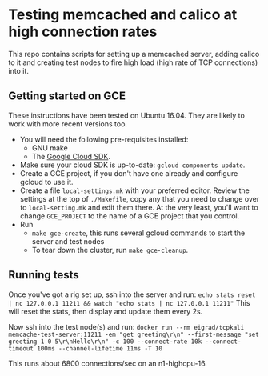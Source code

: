 # Testing memcached and calico at high connection rates

This repo contains scripts for setting up a memcached server, adding calico to it and creating test nodes to fire high load (high rate of TCP connections) into it.

## Getting started on GCE

These instructions have been tested on Ubuntu 16.04.  They are likely to work with more recent versions too.

* You will need the following pre-requisites installed:
    * GNU make
    * The [Google Cloud SDK](https://cloud.google.com/sdk/downloads).
* Make sure your cloud SDK is up-to-date: `gcloud components update`.
* Create a GCE project, if you don't have one already and configure gcloud to use it.
* Create a file `local-settings.mk` with your preferred editor.  Review the settings at the top of `./Makefile`, copy any that you need to change over to `local-setting.mk` and edit them there.  At the very least, you'll want to change `GCE_PROJECT` to the name of a GCE project that you control.
* Run
    * `make gce-create`, this runs several gcloud commands to start the server and test nodes
    * To tear down the cluster, run `make gce-cleanup`.

## Running tests

Once you've got a rig set up, ssh into the server and run:
`echo stats reset | nc 127.0.0.1 11211 && watch "echo stats | nc 127.0.0.1 11211"`
This will reset the stats, then display and update them every 2s.

Now ssh into the test node(s) and run:
`docker run --rm eigrad/tcpkali memcache-test-server:11211 -em "get greeting\r\n" --first-message "set greeting 1 0 5\r\nHello\r\n" -c 100 --connect-rate 10k --connect-timeout 100ms --channel-lifetime 11ms -T 10`

This runs about 6800 connections/sec on an n1-highcpu-16.
